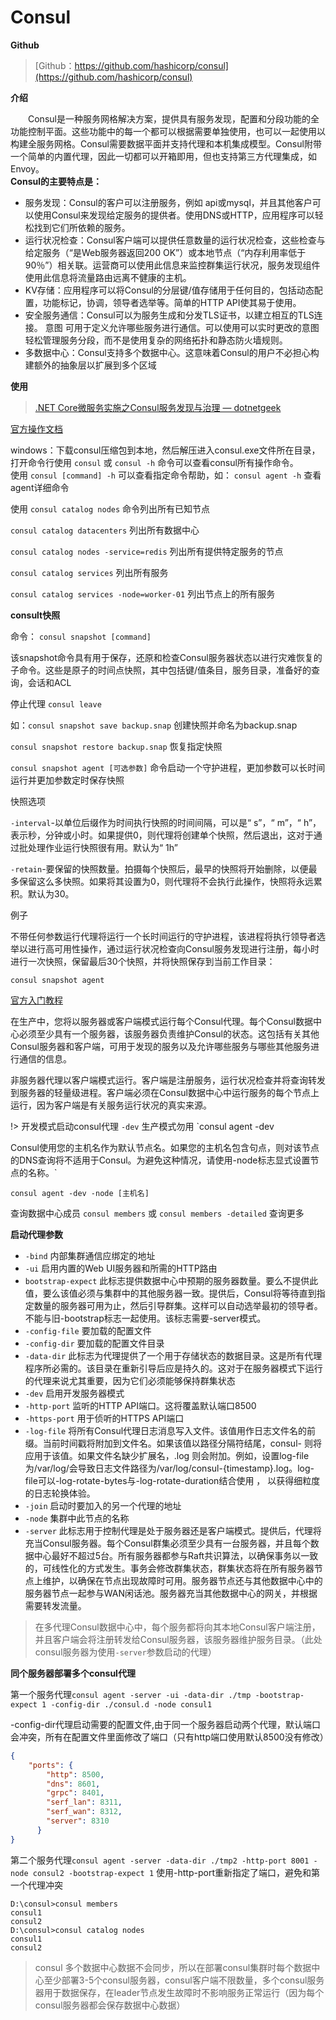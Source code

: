 # Consul

[^_^]:![Consul](https://tozii.github.io/Asset/document/images/consul.jpg)

**Github**
> [Github：https://github.com/hashicorp/consul](https://github.com/hashicorp/consul)

**介绍**

&emsp;&emsp;Consul是一种服务网格解决方案，提供具有服务发现，配置和分段功能的全功能控制平面。这些功能中的每一个都可以根据需要单独使用，也可以一起使用以构建全服务网格。Consul需要数据平面并支持代理和本机集成模型。Consul附带一个简单的内置代理，因此一切都可以开箱即用，但也支持第三方代理集成，如Envoy。<br/>
**Consul的主要特点是：**
- 服务发现：Consul的客户可以注册服务，例如 api或mysql，并且其他客户可以使用Consul来发现给定服务的提供者。使用DNS或HTTP，应用程序可以轻松找到它们所依赖的服务。<br/>
- 运行状况检查：Consul客户端可以提供任意数量的运行状况检查，这些检查与给定服务（“是Web服务器返回200 OK”）或本地节点（“内存利用率低于90％”）相关联。运营商可以使用此信息来监控群集运行状况，服务发现组件使用此信息将流量路由远离不健康的主机。<br/>
- KV存储：应用程序可以将Consul的分层键/值存储用于任何目的，包括动态配置，功能标记，协调，领导者选举等。简单的HTTP API使其易于使用。<br/>
- 安全服务通信：Consul可以为服务生成和分发TLS证书，以建立相互的TLS连接。 意图 可用于定义允许哪些服务进行通信。可以使用可以实时更改的意图轻松管理服务分段，而不是使用复杂的网络拓扑和静态防火墙规则。<br/>
- 多数据中心：Consul支持多个数据中心。这意味着Consul的用户不必担心构建额外的抽象层以扩展到多个区域<br/>

**使用**
> [.NET Core微服务实施之Consul服务发现与治理 — dotnetgeek](https://www.cnblogs.com/waynechan/p/9354909.html)

[官方操作文档](https://www.consul.io/commands)

windows：下载consul压缩包到本地，然后解压进入consul.exe文件所在目录，打开命令行使用 `consul` 或 `consul -h` 命令可以查看consul所有操作命令。<br/>
使用 `consul [command] -h` 可以查看指定命令帮助，如： `consul agent -h` 查看agent详细命令

使用 `consul catalog nodes` 命令列出所有已知节点

`consul catalog datacenters` 列出所有数据中心

`consul catalog nodes -service=redis` 列出所有提供特定服务的节点

`consul catalog services` 列出所有服务

`consul catalog services -node=worker-01` 列出节点上的所有服务

**consult快照**

命令： `consul snapshot [command]`

该snapshot命令具有用于保存，还原和检查Consul服务器状态以进行灾难恢复的子命令。这些是原子的时间点快照，其中包括键/值条目，服务目录，准备好的查询，会话和ACL

停止代理 `consul leave`

如：`consul snapshot save backup.snap` 创建快照并命名为backup.snap

`consul snapshot restore backup.snap` 恢复指定快照

`consul snapshot agent [可选参数]` 命令启动一个守护进程，更加参数可以长时间运行并更加参数定时保存快照

快照选项

`-interval`-以单位后缀作为时间执行快照的时间间隔，可以是“ s”，“ m”，“ h”，表示秒，分钟或小时。如果提供0，则代理将创建单个快照，然后退出，这对于通过批处理作业运行快照很有用。默认为“ 1h”

`-retain`-要保留的快照数量。拍摄每个快照后，最早的快照将开始删除，以便最多保留这么多快照。如果将其设置为0，则代理将不会执行此操作，快照将永远累积。默认为30。

例子

不带任何参数运行代理将运行一个长时间运行的守护进程，该进程将执行领导者选举以进行高可用性操作，通过运行状况检查向Consul服务发现进行注册，每小时进行一次快照，保留最后30个快照，并将快照保存到当前工作目录：

`consul snapshot agent`

[官方入门教程](https://learn.hashicorp.com/tutorials/consul/get-started-agent)

在生产中，您将以服务器或客户端模式运行每个Consul代理。每个Consul数据中心必须至少具有一个服务器，该服务器负责维护Consul的状态。这包括有关其他Consul服务器和客户端，可用于发现的服务以及允许哪些服务与哪些其他服务进行通信的信息。

非服务器代理以客户端模式运行。客户端是注册服务，运行状况检查并将查询转发到服务器的轻量级进程。客户端必须在Consul数据中心中运行服务的每个节点上运行，因为客户端是有关服务运行状况的真实来源。

!> 开发模式启动consul代理 `-dev` 生产模式勿用
`consul agent -dev

Consul使用您的主机名作为默认节点名。如果您的主机名包含句点，则对该节点的DNS查询将不适用于Consul。为避免这种情况，请使用-node标志显式设置节点的名称。`

`consul agent -dev -node [主机名]`

查询数据中心成员
`consul members` 或 `consul members -detailed` 查询更多

**启动代理参数**

- `-bind` 内部集群通信应绑定的地址
- `-ui` 启用内置的Web UI服务器和所需的HTTP路由
- `bootstrap-expect` 此标志提供数据中心中预期的服务器数量。要么不提供此值，要么该值必须与集群中的其他服务器一致。提供后，Consul将等待直到指定数量的服务器可用为止，然后引导群集。这样可以自动选举最初的领导者。不能与旧-bootstrap标志一起使用。该标志需要-server模式。
- `-config-file` 要加载的配置文件
- `-config-dir` 要加载的配置文件目录
- `-data-dir` 此标志为代理提供了一个用于存储状态的数据目录。这是所有代理程序所必需的。该目录在重新引导后应是持久的。这对于在服务器模式下运行的代理来说尤其重要，因为它们必须能够保持群集状态
- `-dev` 启用开发服务器模式
- `-http-port` 监听的HTTP API端口。这将覆盖默认端口8500
- `-https-port` 用于侦听的HTTPS API端口
- `-log-file` 将所有Consul代理日志消息写入文件。该值用作日志文件名的前缀。当前时间戳将附加到文件名。如果该值以路径分隔符结尾，consul- 则将应用于该值。如果文件名缺少扩展名，.log 则会附加。例如，设置log-file为/var/log/会导致日志文件路径为/var/log/consul-{timestamp}.log。log-file可以-log-rotate-bytes与-log-rotate-duration结合使用 ， 以获得细粒度的日志轮换体验。
- `-join` 启动时要加入的另一个代理的地址
- `-node` 集群中此节点的名称
- `-server` 此标志用于控制代理是处于服务器还是客户端模式。提供后，代理将充当Consul服务器。每个Consul群集必须至少具有一台服务器，并且每个数据中心最好不超过5台。所有服务器都参与Raft共识算法，以确保事务以一致的，可线性化的方式发生。事务会修改群集状态，群集状态将在所有服务器节点上维护，以确保在节点出现故障时可用。服务器节点还与其他数据中心中的服务器节点一起参与WAN闲话池。服务器充当其他数据中心的网关，并根据需要转发流量。

> 在多代理Consul数据中心中，每个服务都将向其本地Consul客户端注册，并且客户端会将注册转发给Consul服务器，该服务器维护服务目录。（此处consul服务器为使用`-server`参数启动的代理）

**同个服务器部署多个consul代理**

第一个服务代理`consul agent -server -ui -data-dir ./tmp -bootstrap-expect 1 -config-dir ./consul.d -node consul1`

-config-dir代理启动需要的配置文件,由于同一个服务器启动两个代理，默认端口会冲突，所有在配置文件里面修改了端口（只有http端口使用默认8500没有修改）
```json
{
    "ports": {  
        "http": 8500,
        "dns": 8601,
        "grpc": 8401,
        "serf_lan": 8311,
        "serf_wan": 8312, 
        "server": 8310
      }
}
```
第二个服务代理`consul agent -server -data-dir ./tmp2 -http-port 8001 -node consul2 -bootstrap-expect 1` 使用-http-port重新指定了端口，避免和第一个代理冲突
```shell
D:\consul>consul members
consul1
consul2
D:\consul>consul catalog nodes
consul1
consul2
```
> consul 多个数据中心数据不会同步，所以在部署consul集群时每个数据中心至少部署3-5个consul服务器，consul客户端不限数量，多个consul服务器用于数据保存，在leader节点发生故障时不影响服务正常运行（因为每个consul服务器都会保存数据中心数据）